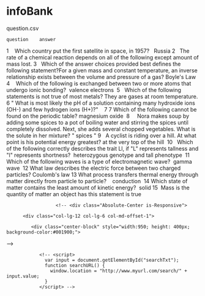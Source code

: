 # infoBank
	
   question.csv 
    
    question	answer
1	   Which country put the first satellite in space, in 1957?	  Russia
2	  The rate of a chemical reaction depends on all of the following except	amount of mass lost.
3	  Which of the answer choices provided best defines the following statement?For a given mass and constant temperature, an inverse relationship exists between the volume and pressure of a gas?	Boyle's Law
4	   Which of the following is exchanged between two or more atoms that undergo ionic bonding?	 valence electrons 
5	  Which of the following statements is not true of most metals?	They are gases at room temperature.
6	"	What is most likely the pH of a solution containing many hydroxide ions (OH-) and few hydrogen ions (H+)?"	   7
7	 Which of the following cannot be found on the periodic table?	magnesium oxide 
8	    Nora makes soup by adding some spices to a pot of boiling water and stirring the spices until completely dissolved. Next, she adds several chopped vegetables. What is the solute in her mixture?	"	 spices 
"
9	  A cyclist is riding over a hill. At what point is his potential energy greatest?	at the very top of the hill 
10	  Which of the following correctly describes the trait Ll, if "L" represents tallness and "l" represents shortness?	 heterozygous genotype and tall phenotype 
11	  Which of the following waves is a type of electromagnetic wave?	 gamma wave 
12	 What law describes the electric force between two charged particles?	Coulomb's law
13	What process transfers thermal energy through matter directly from particle to particle?	   conduction 
14	Which state of matter contains the least amount of kinetic energy?	 solid
15	  Mass is the quantity of matter an object has	this statement is true


<!-- <div class="input-group mb-3">
                        <div class="custom-file">
                          <input type="file" class="custom-file-input" id="inputGroupFile02">
                          <label class="custom-file-label" for="inputGroupFile02">Choose file</label>
                        </div>
                        <div class="input-group-append">
                          <span class="input-group-text" id="">Upload</span>
                        </div>
                      </div><!-->

                      <!-- <div class="Absolute-Center is-Responsive">

          <div class="col-lg-12 col-lg-6 col-md-offset-1">

             <div class="center-block" style="width:950; height: 400px; background-color:#001900;">

 -->

              
                <!-- <script>
                  var input = document.getElementById("searchTxt");
                  function searchURL() {
                    window.location = "http://www.myurl.com/search/" + input.value;
                  }
                </script> -->


